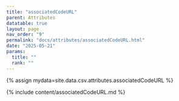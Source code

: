 ```yaml
---
title: "associatedCodeURL"
parent: Attributes
datatable: true
layout: page
nav_order: "9"
permalink: "docs/attributes/associatedCodeURL.html"
date: "2025-05-21"
params:
  title: ""
  rank: ""
---
```

{% assign mydata=site.data.csv.attributes.associatedCodeURL %} 

{% include content/associatedCodeURL.md %}
